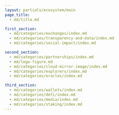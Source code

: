 ```yaml
---
layout: partials/ecosystem/main
page_title:
  - md/title.md

first_section:
  - md/categories/exchanges/index.md
  - md/categories/transparency-and-data/index.md
  - md/categories/social-impact/index.md

second_section:
  - md/categories/partnerships/index.md
  - md/logo-figure.md
  - md/categories/cloud-mirror-image/index.md
  - md/categories/explorers/index.md
  - md/categories/oracles/index.md

third_section:
  - md/categories/wallets/index.md
  - md/categories/defi/index.md
  - md/categories/media/index.md
  - md/categories/staking/index.md
---
```

